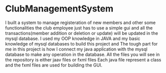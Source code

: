 # ClubManagementSystem
I built a system to manage registeration of new members and other some  functionalities the club employee just has to use a simple gui and all the transactions(member addition or deletion or update) will be updated in the mysql database.
I used my OOP knowledge in JAVA and my basic knowledge of mysql databases to build this project and 
The tough part for me in this project is how I connect my java application with the mysql database to make any operation in the database.
All the files you will see in the repository is either jaav files or fxml files 
Each java file represent a class and the fxml files are used for building the GUI.
